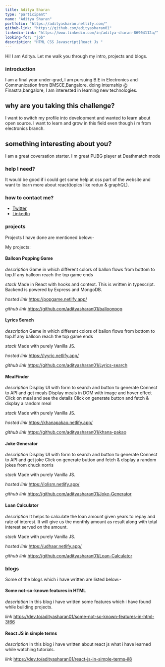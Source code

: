 ```yaml
---
title: Aditya Sharan
type: "participant"
name: "Aditya Sharan"
portfolio: "https://adityasharan.netlify.com/"
github-link: "https://github.com/adityasharan01"
linkedin-link: "https://www.linkedin.com/in/aditya-sharan-86904112a/"
looking-for: "job"
description: "HTML CSS Javascript|React Js "
---
```


Hi! I am Aditya. Let me walk you through my intro, projects and blogs.

### introduction

I am a final year under-grad,.I am pursuing B.E in Electronics and Communication from BMSCE,Bangalore.
doing internship @ Finastra,bangalore, I am interested in learning new technologies.

## why are you taking this challenge?

I want to switch my profile into development and wanted to learn about open source.
I want to learn and grow in this field even though i m from electronics branch.

## something interesting about you?

I am a great coversation starter.
I m great PUBG player at Deathmatch mode

### help I need?

It would be good if i could get some help at css part of the website and want to learn more about react(topics like redux & graphQL).

### how to contact me?

- [Twitter](https://twitter.com/adityasharan13)
- [LinkedIn](https://www.linkedin.com/in/aditya-sharan-86904112a/)

### projects

Projects I have done are mentioned below:-

My projects:

#### Balloon Popping Game

_description_ Game in which different colors of ballon flows from bottom to top.If any balloon reach the top game ends

_stack_ Made in React with hooks and context. This is written in typescript. Backend is powered by Express and MongoDB.

_hosted link_ https://popgame.netlify.app/

_github link_ https://github.com/adityasharan01/balloonpop

#### Lyrics Serach

_description_ Game in which different colors of ballon flows from bottom to top.If any balloon reach the top game ends

_stack_ Made with purely Vanilla JS.

_hosted link_ https://lyyric.netlify.app/

_github link_ https://github.com/adityasharan01/Lyrics-search

#### MealFinder

_description_ Display UI with form to search and button to generate
Connect to API and get meals
Display meals in DOM with image and hover effect
Click on meal and see the details
Click on generate button and fetch & display a random meal

_stack_ Made with purely Vanilla JS.

_hosted link_ https://khanapakao.netlify.app/

_github link_ https://github.com/adityasharan01/khana-pakao

#### Joke Generator

_description_ Display UI with form to search and button to generate
Connect to API and get joke
Click on generate button and fetch & display a random jokes from chuck norris

_stack_ Made with purely Vanilla JS.

_hosted link_ https://lolism.netlify.app/

_github link_ https://github.com/adityasharan01/Joke-Generator

#### Loan Calculator
_description_ It helps to calculate the loan amount given years to repay and rate of interest.
It will give us the monthly amount as result along with total interest served on the amount.

_stack_ Made with purely Vanilla JS.

_hosted link_ https://udhaar.netlify.app/

_github link_ https://github.com/adityasharan01/Loan-Calculator

### blogs

Some of the blogs which i have written are listed below:-

#### Some not-so-known features in HTML

_description_ In this blog i have written some features which i have found while building projects. 

_link_ https://dev.to/adityasharan01/some-not-so-known-features-in-html-3f66

#### React JS in simple terms

_description_ In this blog i have written about react js what i have learned while watching tutorials.

_link_ https://dev.to/adityasharan01/react-js-in-simple-terms-il8

